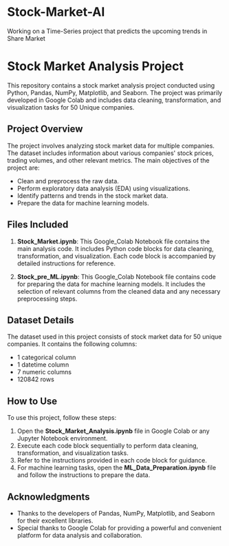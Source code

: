 # Stock-Market-AI
Working on a Time-Series project that predicts the upcoming trends in Share Market

# Stock Market Analysis Project

This repository contains a stock market analysis project conducted using Python, Pandas, NumPy, Matplotlib, and Seaborn. The project was primarily developed in Google Colab and includes data cleaning, transformation, and visualization tasks for 50 Unique companies.

## Project Overview

The project involves analyzing stock market data for multiple companies. The dataset includes information about various companies' stock prices, trading volumes, and other relevant metrics. The main objectives of the project are:

- Clean and preprocess the raw data.
- Perform exploratory data analysis (EDA) using visualizations.
- Identify patterns and trends in the stock market data.
- Prepare the data for machine learning models.

## Files Included

1. **Stock_Market.ipynb**: This Google_Colab Notebook file contains the main analysis code. It includes Python code blocks for data cleaning, transformation, and visualization. Each code block is accompanied by detailed instructions for reference.

2. **Stock_pre_ML.ipynb**: This Google_Colab Notebook file contains code for preparing the data for machine learning models. It includes the selection of relevant columns from the cleaned data and any necessary preprocessing steps.

## Dataset Details

The dataset used in this project consists of stock market data for 50 unique companies. It contains the following columns:

- 1 categorical column
- 1 datetime column
- 7 numeric columns
- 120842 rows

## How to Use

To use this project, follow these steps:

1. Open the **Stock_Market_Analysis.ipynb** file in Google Colab or any Jupyter Notebook environment.
2. Execute each code block sequentially to perform data cleaning, transformation, and visualization tasks.
3. Refer to the instructions provided in each code block for guidance.
4. For machine learning tasks, open the **ML_Data_Preparation.ipynb** file and follow the instructions to prepare the data.

## Acknowledgments

- Thanks to the developers of Pandas, NumPy, Matplotlib, and Seaborn for their excellent libraries.
- Special thanks to Google Colab for providing a powerful and convenient platform for data analysis and collaboration.
